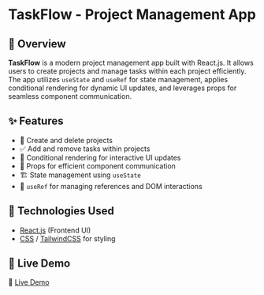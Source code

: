 # TaskFlow - Project Management App

## 🚀 Overview

**TaskFlow** is a modern project management app built with React.js. It allows users to create projects and manage tasks within each project efficiently. The app utilizes `useState` and `useRef` for state management, applies conditional rendering for dynamic UI updates, and leverages props for seamless component communication.

## ✨ Features

- 📂 Create and delete projects
- ✅ Add and remove tasks within projects
- 🔄 Conditional rendering for interactive UI updates
- 🔗 Props for efficient component communication
- 🏗️ State management using `useState`
- 🚀 `useRef` for managing references and DOM interactions

## 📌 Technologies Used

- [React.js](https://react.dev/) (Frontend UI)
- [CSS](https://developer.mozilla.org/en-US/docs/Web/CSS) / [TailwindCSS](https://tailwindcss.com/) for styling

## 🚀 Live Demo

🔗 [Live Demo](https://taskflow-fb.netlify.app/)
